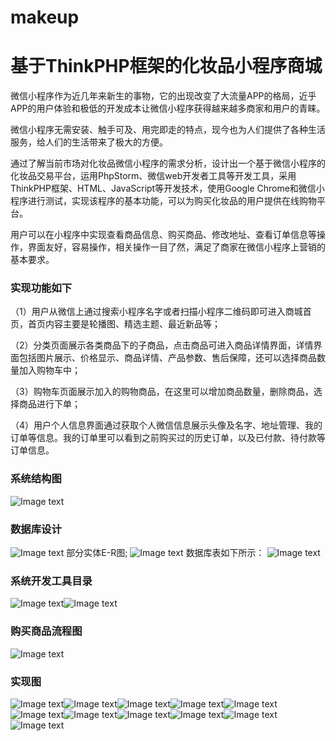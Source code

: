 # makeup
# 基于ThinkPHP框架的化妆品小程序商城

  微信小程序作为近几年来新生的事物，它的出现改变了大流量APP的格局，近乎APP的用户体验和极低的开发成本让微信小程序获得越来越多商家和用户的青睐。

  微信小程序无需安装、触手可及、用完即走的特点，现今也为人们提供了各种生活服务，给人们的生活带来了极大的方便。

  通过了解当前市场对化妆品微信小程序的需求分析，设计出一个基于微信小程序的化妆品交易平台，运用PhpStorm、微信web开发者工具等开发工具，采用ThinkPHP框架、HTML、JavaScript等开发技术，使用Google Chrome和微信小程序进行测试，实现该程序的基本功能，可以为购买化妆品的用户提供在线购物平台。

  用户可以在小程序中实现查看商品信息、购买商品、修改地址、查看订单信息等操作，界面友好，容易操作，相关操作一目了然，满足了商家在微信小程序上营销的基本要求。

### 实现功能如下
（1）用户从微信上通过搜索小程序名字或者扫描小程序二维码即可进入商城首页，首页内容主要是轮播图、精选主题、最近新品等；

（2）分类页面展示各类商品下的子商品，点击商品可进入商品详情界面，详情界面包括图片展示、价格显示、商品详情、产品参数、售后保障，还可以选择商品数量加入购物车中；

（3）购物车页面展示加入的购物商品，在这里可以增加商品数量，删除商品，选择商品进行下单；

（4）用户个人信息界面通过获取个人微信信息展示头像及名字、地址管理、我的订单等信息。我的订单里可以看到之前购买过的历史订单，以及已付款、待付款等订单信息。

### 系统结构图
![Image text](https://github.com/zzzccm/makeup/blob/master/img-storage/01.png)

### 数据库设计
![Image text](https://github.com/zzzccm/makeup/blob/master/img-storage/02.png)
部分实体E-R图;
![Image text](https://github.com/zzzccm/makeup/blob/master/img-storage/03.png)
数据库表如下所示：
![Image text](https://github.com/zzzccm/makeup/blob/master/img-storage/05.png)

### 系统开发工具目录
![Image text](https://github.com/zzzccm/makeup/blob/master/img-storage/16.png)![Image text](https://github.com/zzzccm/makeup/blob/master/img-storage/17.png)

### 购买商品流程图
![Image text](https://github.com/zzzccm/makeup/blob/master/img-storage/18.png)

### 实现图
![Image text](https://github.com/zzzccm/makeup/blob/master/img-storage/04.png)![Image text](https://github.com/zzzccm/makeup/blob/master/img-storage/05.png)![Image text](https://github.com/zzzccm/makeup/blob/master/img-storage/06.png)![Image text](https://github.com/zzzccm/makeup/blob/master/img-storage/07.png)![Image text](https://github.com/zzzccm/makeup/blob/master/img-storage/08.png)![Image text](https://github.com/zzzccm/makeup/blob/master/img-storage/09.png)![Image text](https://github.com/zzzccm/makeup/blob/master/img-storage/10.png)![Image text](https://github.com/zzzccm/makeup/blob/master/img-storage/11.png)![Image text](https://github.com/zzzccm/makeup/blob/master/img-storage/12.png)![Image text](https://github.com/zzzccm/makeup/blob/master/img-storage/13.png)![Image text](https://github.com/zzzccm/makeup/blob/master/img-storage/15.png)
